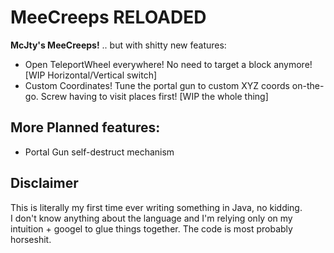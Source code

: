 # MeeCreeps RELOADED
**McJty's MeeCreeps!** .. but with shitty new features:
 * Open TeleportWheel everywhere! No need to target a block anymore! [WIP Horizontal/Vertical switch]
 * Custom Coordinates! Tune the portal gun to custom XYZ coords on-the-go. Screw having to visit places first! [WIP the whole thing]

## More Planned features:
 * Portal Gun self-destruct mechanism

## Disclaimer
This is literally my first time ever writing something in Java, no kidding.  
I don't know anything about the language and I'm relying only on my intuition + googel to glue things together. The code is most probably horseshit.